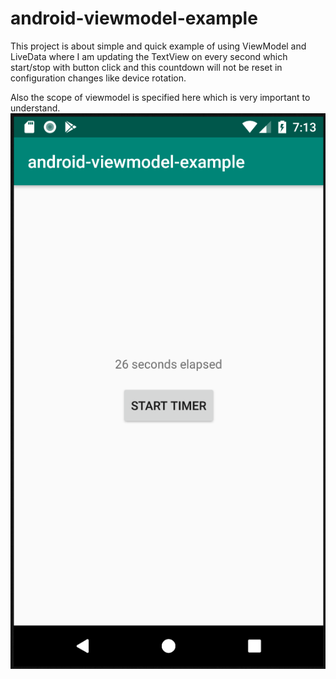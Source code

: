 # android-viewmodel-example
This project is about simple and quick example of using ViewModel and LiveData where I am updating the TextView on every second which start/stop with button  click and this countdown will not be reset in configuration changes like device rotation.

Also the scope of viewmodel is specified here which is very important to understand.
![Sample screenshot](screenshots/sample_screenshot.png)
